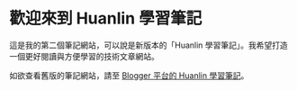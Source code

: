 # 歡迎來到 Huanlin 學習筆記

這是我的第二個筆記網站，可以說是新版本的「Huanlin 學習筆記」。我希望打造一個更好閱讀與方便學習的技術文章網站。

如欲查看舊版的筆記網站，請至 [Blogger 平台的 Huanlin 學習筆記](https://huanlintalk.com)。
